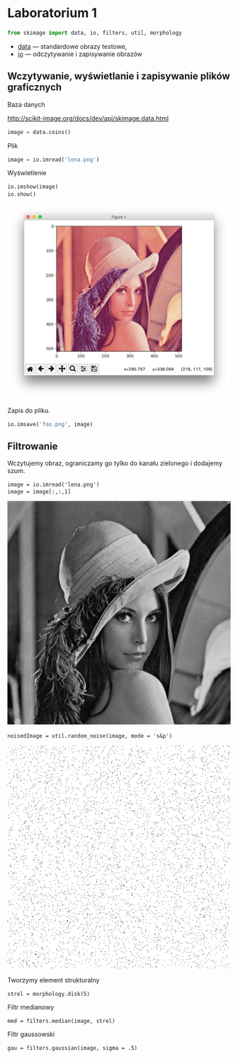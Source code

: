 # Laboratorium 1

```python
from skimage import data, io, filters, util, morphology
```

- [data](http://scikit-image.org/docs/dev/api/skimage.data.html) — standardowe obrazy testowe,
- [io](http://scikit-image.org/docs/dev/api/skimage.io.html) — odczytywanie i zapisywanie obrazów

## Wczytywanie, wyświetlanie i zapisywanie plików graficznych

Baza danych

http://scikit-image.org/docs/dev/api/skimage.data.html

```python
image = data.coins()
```

Plik

```python
image = io.imread('lena.png')
```

Wyświetlenie

```python
io.imshow(image)
io.show()
```

![](figures/ss1.png)

Zapis do pliku.

```python
io.imsave('foo.png', image)
```


## Filtrowanie

Wczytujemy obraz, ograniczamy go tylko do kanału zielonego i dodajemy szum.

```
image = io.imread('lena.png')
image = image[:,:,1]
```

![](figures/image.png)

```
noisedImage = util.random_noise(image, mode = 's&p')
```

![](figures/noisedImage.png)

Tworzymy element strukturalny

```
strel = morphology.disk(5)
```

Filtr medianowy
```
med = filters.median(image, strel)
```

Filtr gaussowski

```
gau = filters.gaussian(image, sigma = .5)
```
